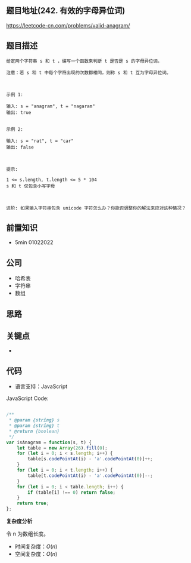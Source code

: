 
## 题目地址(242. 有效的字母异位词)

https://leetcode-cn.com/problems/valid-anagram/

## 题目描述

```
给定两个字符串 s 和 t ，编写一个函数来判断 t 是否是 s 的字母异位词。

注意：若 s 和 t 中每个字符出现的次数都相同，则称 s 和 t 互为字母异位词。

 

示例 1:

输入: s = "anagram", t = "nagaram"
输出: true


示例 2:

输入: s = "rat", t = "car"
输出: false

 

提示:

1 <= s.length, t.length <= 5 * 104
s 和 t 仅包含小写字母

 

进阶: 如果输入字符串包含 unicode 字符怎么办？你能否调整你的解法来应对这种情况？
```

## 前置知识

- 5min 01022022

## 公司

- 哈希表
- 字符串
- 数组

## 思路

## 关键点

-

## 代码

- 语言支持：JavaScript

JavaScript Code:

```javascript

/**
 * @param {string} s
 * @param {string} t
 * @return {boolean}
 */
var isAnagram = function(s, t) {
    let table = new Array(26).fill(0);
    for (let i = 0; i < s.length; i++) {
        table[s.codePointAt(i) - 'a'.codePointAt(0)]++;
    }
    for (let i = 0; i < t.length; i++) {
        table[t.codePointAt(i) - 'a'.codePointAt(0)]--;
    }
    for (let i = 0; i < table.length; i++) {
        if (table[i] !== 0) return false;
    }
    return true;
};

```


**复杂度分析**

令 n 为数组长度。

- 时间复杂度：$O(n)$
- 空间复杂度：$O(n)$



